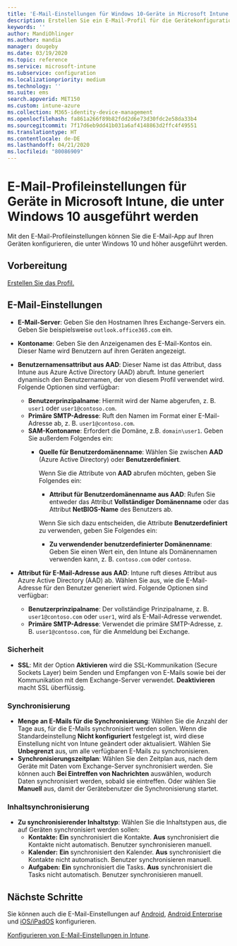 ```yaml
---
title: 'E-Mail-Einstellungen für Windows 10-Geräte in Microsoft Intune: Azure | Microsoft-Dokumentation'
description: Erstellen Sie ein E-Mail-Profil für die Gerätekonfiguration, die Exchange-Server verwendet und Attribute von Azure Active Directory abruft. Mit Microsoft Intune können Sie auch SSL aktivieren und E-Mails und Zeitpläne auf Windows 10-Geräten synchronisieren.
keywords: ''
author: MandiOhlinger
ms.author: mandia
manager: dougeby
ms.date: 03/19/2020
ms.topic: reference
ms.service: microsoft-intune
ms.subservice: configuration
ms.localizationpriority: medium
ms.technology: ''
ms.suite: ems
search.appverid: MET150
ms.custom: intune-azure
ms.collection: M365-identity-device-management
ms.openlocfilehash: fa861a266f89b82fdd2d6e73d30fdc2e58da33b4
ms.sourcegitcommit: 7f17d6eb9dd41b031a6af4148863d2ffc4f49551
ms.translationtype: HT
ms.contentlocale: de-DE
ms.lasthandoff: 04/21/2020
ms.locfileid: "80086909"
---
```

# <a name="email-profile-settings-for-devices-running-windows-10-in-microsoft-intune"></a>E-Mail-Profileinstellungen für Geräte in Microsoft Intune, die unter Windows 10 ausgeführt werden

Mit den E-Mail-Profileinstellungen können Sie die E-Mail-App auf Ihren Geräten konfigurieren, die unter Windows 10 und höher ausgeführt werden.

## <a name="before-you-begin"></a>Vorbereitung

[Erstellen Sie das Profil.](email-settings-configure.md)

## <a name="email-settings"></a>E-Mail-Einstellungen

- **E-Mail-Server**: Geben Sie den Hostnamen Ihres Exchange-Servers ein. Geben Sie beispielsweise `outlook.office365.com` ein.
- **Kontoname**: Geben Sie den Anzeigenamen des E-Mail-Kontos ein. Dieser Name wird Benutzern auf ihren Geräten angezeigt.
- **Benutzernamensattribut aus AAD**: Dieser Name ist das Attribut, dass Intune aus Azure Active Directory (AAD) abruft. Intune generiert dynamisch den Benutzernamen, der von diesem Profil verwendet wird. Folgende Optionen sind verfügbar:
  - **Benutzerprinzipalname**: Hiermit wird der Name abgerufen, z. B. `user1` oder `user1@contoso.com`.
  - **Primäre SMTP-Adresse**: Ruft den Namen im Format einer E-Mail-Adresse ab, z. B. `user1@contoso.com`.
  - **SAM-Kontoname**: Erfordert die Domäne, z.B. `domain\user1`. Geben Sie außerdem Folgendes ein:  
    - **Quelle für Benutzerdomänenname**: Wählen Sie zwischen **AAD** (Azure Active Directory) oder **Benutzerdefiniert**.

      Wenn Sie die Attribute von **AAD** abrufen möchten, geben Sie Folgendes ein:
      - **Attribut für Benutzerdomänenname aus AAD**: Rufen Sie entweder das Attribut **Vollständiger Domänenname** oder das Attribut **NetBIOS-Name** des Benutzers ab.

      Wenn Sie sich dazu entscheiden, die Attribute **Benutzerdefiniert** zu verwenden, geben Sie Folgendes ein:
      - **Zu verwendender benutzerdefinierter Domänenname**: Geben Sie einen Wert ein, den Intune als Domänennamen verwenden kann, z. B. `contoso.com` oder `contoso`.

- **Attribut für E-Mail-Adresse aus AAD**: Intune ruft dieses Attribut aus Azure Active Directory (AAD) ab. Wählen Sie aus, wie die E-Mail-Adresse für den Benutzer generiert wird. Folgende Optionen sind verfügbar:
  - **Benutzerprinzipalname**: Der vollständige Prinzipalname, z. B. `user1@contoso.com` oder `user1`, wird als E-Mail-Adresse verwendet.
  - **Primäre SMTP-Adresse**: Verwendet die primäre SMTP-Adresse, z. B. `user1@contoso.com`, für die Anmeldung bei Exchange.

### <a name="security"></a>Sicherheit

- **SSL**: Mit der Option **Aktivieren** wird die SSL-Kommunikation (Secure Sockets Layer) beim Senden und Empfangen von E-Mails sowie bei der Kommunikation mit dem Exchange-Server verwendet. **Deaktivieren** macht SSL überflüssig.

### <a name="synchronization"></a>Synchronisierung

- **Menge an E-Mails für die Synchronisierung**: Wählen Sie die Anzahl der Tage aus, für die E-Mails synchronisiert werden sollen. Wenn die Standardeinstellung **Nicht konfiguriert** festgelegt ist, wird diese Einstellung nicht von Intune geändert oder aktualisiert. Wählen Sie **Unbegrenzt** aus, um alle verfügbaren E-Mails zu synchronisieren.
- **Synchronisierungszeitplan**: Wählen Sie den Zeitplan aus, nach dem Geräte mit Daten vom Exchange-Server synchronisiert werden. Sie können auch **Bei Eintreffen von Nachrichten** auswählen, wodurch Daten synchronisiert werden, sobald sie eintreffen. Oder wählen Sie **Manuell** aus, damit der Gerätebenutzer die Synchronisierung startet.

### <a name="content-sync"></a>Inhaltsynchronisierung

- **Zu synchronisierender Inhaltstyp**: Wählen Sie die Inhaltstypen aus, die auf Geräten synchronisiert werden sollen:
  - **Kontakte:** **Ein** synchronisiert die Kontakte. **Aus** synchronisiert die Kontakte nicht automatisch. Benutzer synchronisieren manuell.
  - **Kalender:** **Ein** synchronisiert den Kalender. **Aus** synchronisiert die Kontakte nicht automatisch. Benutzer synchronisieren manuell.
  - **Aufgaben:** **Ein** synchronisiert die Tasks. **Aus** synchronisiert die Tasks nicht automatisch. Benutzer synchronisieren manuell.

## <a name="next-steps"></a>Nächste Schritte

Sie können auch die E-Mail-Einstellungen auf [Android](email-settings-android.md), [Android Enterprise](email-settings-android-enterprise.md) und [iOS/iPadOS](email-settings-ios.md) konfigurieren. 

[Konfigurieren von E-Mail-Einstellungen in Intune](email-settings-configure.md).
